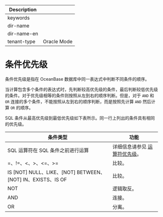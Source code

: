 | Description   |                 |
|---------------|-----------------|
| keywords      |                 |
| dir-name      |                 |
| dir-name-en   |                 |
| tenant-type   | Oracle Mode     |

# 条件优先级

条件优先级是指在 OceanBase 数据库中同一表达式中判断不同条件的顺序。

当计算包含多个条件的表达式时，先判断较高优先级的条件，最后判断较低优先级的条件。对于优先级相等的条件则按照从左到右的顺序判断。但是，对于 `AND` 和 `OR` 连接的多个条件，不能按照从左到右的顺序判断，而是按照先计算 `AND` 然后计算 `OR` 的顺序。

SQL 条件从最高优先级到最低优先级如下表所示。同一行上列出的条件具有相同的优先级。

|                             条件类型                             |                               功能                               |
|--------------------------------------------------------------|----------------------------------------------------------------|
| SQL 运算符在 SQL 条件之前进行运算                                        | 详细信息请参见 [运算符优先级](../400.operator-of-oracle-mode/200.operator-precedence-of-oracle-mode.md)。 |
| =、!=、\<、\>、\<=、\>=                                           | 比较。                                                            |
| IS \[NOT\] NULL、LIKE、\[NOT\] BETWEEN、\[NOT\] IN、EXISTS、IS OF | 比较。                                                            |
| NOT                                                          | 逻辑取反。                                                          |
| AND                                                          | 连接。                                                            |
| OR                                                           | 分离。                                                            |
